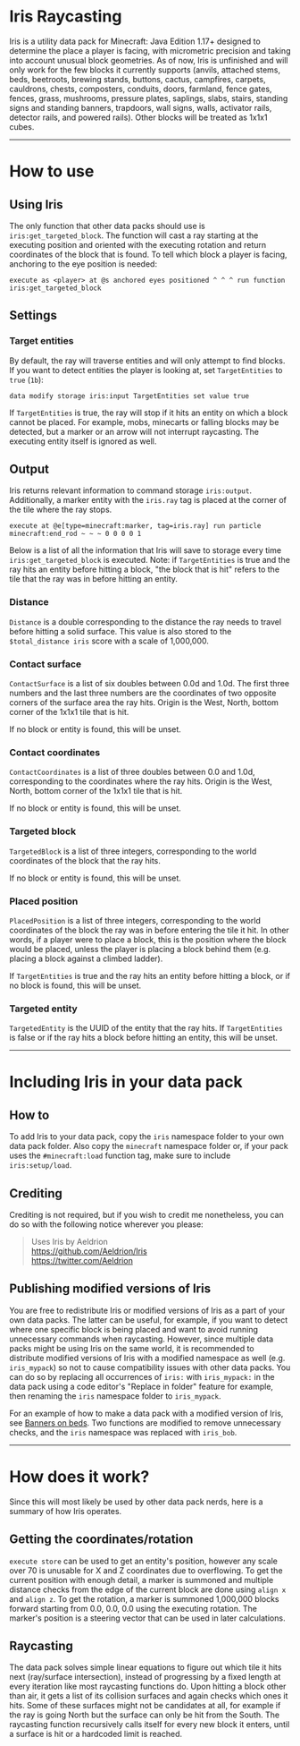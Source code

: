 # Iris Raycasting

Iris is a utility data pack for Minecraft: Java Edition 1.17+ designed to determine the place a player is facing, with micrometric precision and taking into account unusual block geometries. As of now, Iris is unfinished and will only work for the few blocks it currently supports (anvils, attached stems, beds, beetroots, brewing stands, buttons, cactus, campfires, carpets, cauldrons, chests, composters, conduits, doors, farmland, fence gates, fences, grass, mushrooms, pressure plates, saplings, slabs, stairs, standing signs and standing banners, trapdoors, wall signs, walls, activator rails, detector rails, and powered rails). Other blocks will be treated as 1x1x1 cubes.

---

# How to use

## Using Iris

The only function that other data packs should use is `iris:get_targeted_block`. The function will cast a ray starting at the executing position and oriented with the executing rotation and return coordinates of the block that is found. To tell which block a player is facing, anchoring to the eye position is needed:

```mcfunction
execute as <player> at @s anchored eyes positioned ^ ^ ^ run function iris:get_targeted_block
```

## Settings

### Target entities

By default, the ray will traverse entities and will only attempt to find blocks. If you want to detect entities the player is looking at, set `TargetEntities` to `true` (`1b`):

```mcfunction
data modify storage iris:input TargetEntities set value true
```

If `TargetEntities` is true, the ray will stop if it hits an entity on which a block cannot be placed. For example, mobs, minecarts or falling blocks may be detected, but a marker or an arrow will not interrupt raycasting. The executing entity itself is ignored as well.

## Output

Iris returns relevant information to command storage `iris:output`. Additionally, a marker entity with the `iris.ray` tag is placed at the corner of the tile where the ray stops.

```mcfunction
execute at @e[type=minecraft:marker, tag=iris.ray] run particle minecraft:end_rod ~ ~ ~ 0 0 0 0 1
```

Below is a list of all the information that Iris will save to storage every time `iris:get_targeted_block` is executed. Note: if `TargetEntities` is true and the ray hits an entity before hitting a block, "the block that is hit" refers to the tile that the ray was in before hitting an entity.

### Distance

`Distance` is a double corresponding to the distance the ray needs to travel before hitting a solid surface. This value is also stored to the `$total_distance iris` score with a scale of 1,000,000.

### Contact surface

`ContactSurface` is a list of six doubles between 0.0d and 1.0d. The first three numbers and the last three numbers are the coordinates of two opposite corners of the surface area the ray hits. Origin is the West, North, bottom corner of the 1x1x1 tile that is hit.

If no block or entity is found, this will be unset.

### Contact coordinates

`ContactCoordinates` is a list of three doubles between 0.0 and 1.0d, corresponding to the coordinates where the ray hits. Origin is the West, North, bottom corner of the 1x1x1 tile that is hit.

If no block or entity is found, this will be unset.

### Targeted block

`TargetedBlock` is a list of three integers, corresponding to the world coordinates of the block that the ray hits.

If no block or entity is found, this will be unset.

### Placed position

`PlacedPosition` is a list of three integers, corresponding to the world coordinates of the block the ray was in before entering the tile it hit. In other words, if a player were to place a block, this is the position where the block would be placed, unless the player is placing a block behind them (e.g. placing a block against a climbed ladder).

If `TargetEntities` is true and the ray hits an entity before hitting a block, or if no block is found, this will be unset.

### Targeted entity

`TargetedEntity` is the UUID of the entity that the ray hits. If `TargetEntities` is false or if the ray hits a block before hitting an entity, this will be unset.

---

# Including Iris in your data pack

## How to

To add Iris to your data pack, copy the `iris` namespace folder to your own data pack folder. Also copy the `minecraft` namespace folder or, if your pack uses the `#minecraft:load` function tag, make sure to include `iris:setup/load`.

## Crediting

Crediting is not required, but if you wish to credit me nonetheless, you can do so with the following notice wherever you please:

> Uses Iris by Aeldrion \
> https://github.com/Aeldrion/Iris \
> https://twitter.com/Aeldrion

## Publishing modified versions of Iris

You are free to redistribute Iris or modified versions of Iris as a part of your own data packs. The latter can be useful, for example, if you want to detect where one specific block is being placed and want to avoid running unnecessary commands when raycasting. However, since multiple data packs might be using Iris on the same world, it is recommended to distribute modified versions of Iris with a modified namespace as well (e.g. `iris_mypack`) so not to cause compatibility issues with other data packs. You can do so by replacing all occurrences of `iris:` with `iris_mypack:` in the data pack using a code editor's "Replace in folder" feature for example, then renaming the `iris` namespace folder to `iris_mypack`.

For an example of how to make a data pack with a modified version of Iris, see [Banners on beds](https://www.planetminecraft.com/data-pack/banners-on-beds/). Two functions are modified to remove unnecessary checks, and the `iris` namespace was replaced with `iris_bob`.

---

# How does it work?

Since this will most likely be used by other data pack nerds, here is a summary of how Iris operates.

## Getting the coordinates/rotation

`execute store` can be used to get an entity's position, however any scale over 70 is unusable for X and Z coordinates due to overflowing. To get the current position with enough detail, a marker is summoned and multiple distance checks from the edge of the current block are done using `align x` and `align z`.
To get the rotation, a marker is summoned 1,000,000 blocks forward starting from 0.0, 0.0, 0.0 using the executing rotation. The marker's position is a steering vector that can be used in later calculations.

## Raycasting

The data pack solves simple linear equations to figure out which tile it hits next (ray/surface intersection), instead of progressing by a fixed length at every iteration like most raycasting functions do. Upon hitting a block other than air, it gets a list of its collision surfaces and again checks which ones it hits. Some of these surfaces might not be candidates at all, for example if the ray is going North but the surface can only be hit from the South.
The raycasting function recursively calls itself for every new block it enters, until a surface is hit or a hardcoded limit is reached.
